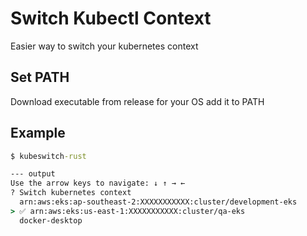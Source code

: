 # Switch Kubectl Context

Easier way to switch your kubernetes context

## Set PATH

Download executable from release for your OS add it to PATH

## Example

```cmd
$ kubeswitch-rust

--- output
Use the arrow keys to navigate: ↓ ↑ → ←
? Switch kubernetes context  
  arn:aws:eks:ap-southeast-2:XXXXXXXXXXX:cluster/development-eks
> ✅ arn:aws:eks:us-east-1:XXXXXXXXXXX:cluster/qa-eks
  docker-desktop

```